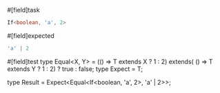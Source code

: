 #[field]task
```ts
If<boolean, 'a', 2>
```

#[field]expected
```ts
'a' | 2
```

#[field]test
type Equal<X, Y> = (<T>() => T extends X ? 1 : 2) extends(
    <T>() => T extends Y ? 1 : 2) ? true : false;
type Expect<T extends true> = T;

type Result = Expect<Equal<If<boolean, 'a', 2>, 'a' | 2>>;